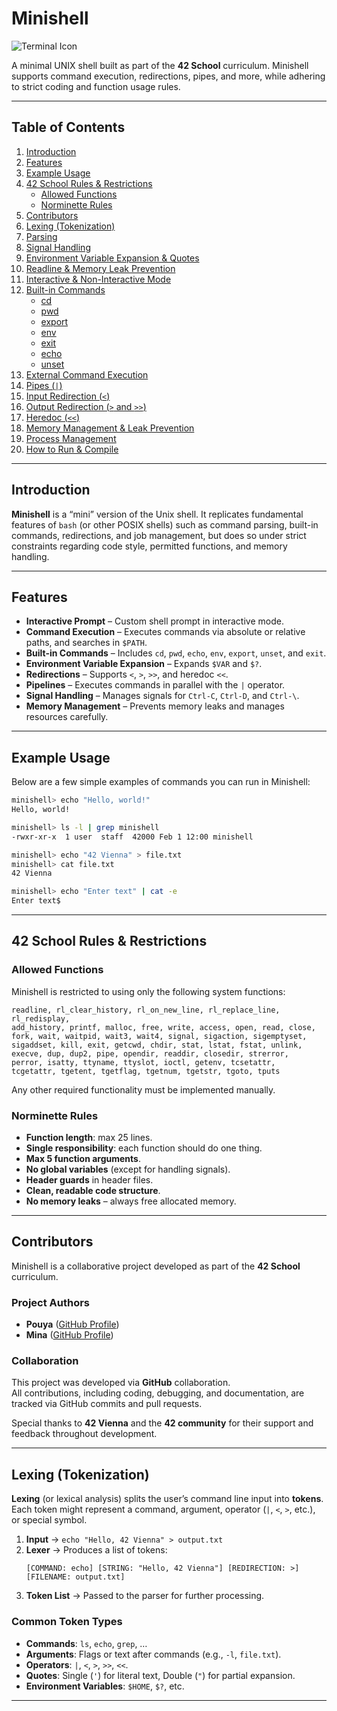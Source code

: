 # Minishell

![Terminal Icon](https://i.pinimg.com/736x/01/e5/f5/01e5f554c4a1f2fb13a039152a2e5b0b.jpg)

 
A minimal UNIX shell built as part of the **42 School** curriculum. Minishell supports command execution, redirections, pipes, and more, while adhering to strict coding and function usage rules.

---

## Table of Contents
1. [Introduction](#introduction)  
2. [Features](#features)  
3. [Example Usage](#example-usage)  
4. [42 School Rules & Restrictions](#42-school-rules--restrictions)  
   - [Allowed Functions](#allowed-functions)  
   - [Norminette Rules](#norminette-rules)  
5. [Contributors](#contributors)  
6. [Lexing (Tokenization)](#lexing-tokenization)  
7. [Parsing](#parsing)  
8. [Signal Handling](#signal-handling)  
9. [Environment Variable Expansion & Quotes](#environment-variable-expansion--quotes)  
10. [Readline & Memory Leak Prevention](#readline--memory-leak-prevention)  
11. [Interactive & Non-Interactive Mode](#interactive--non-interactive-mode)  
12. [Built-in Commands](#built-in-commands)  
    - [cd](#cd)  
    - [pwd](#pwd)  
    - [export](#export)  
    - [env](#env)  
    - [exit](#exit)  
    - [echo](#echo)  
    - [unset](#unset)  
13. [External Command Execution](#external-command-execution)  
14. [Pipes (`|`)](#pipes-)  
15. [Input Redirection (`<`)](#input-redirection-)  
16. [Output Redirection (`>` and `>>`)](#output-redirection--and-)  
17. [Heredoc (`<<`)](#heredoc-)  
18. [Memory Management & Leak Prevention](#memory-management--leak-prevention)  
19. [Process Management](#process-management)  
20. [How to Run & Compile](#how-to-run--compile)  

---

## Introduction
**Minishell** is a “mini” version of the Unix shell. It replicates fundamental features of `bash` (or other POSIX shells) such as command parsing, built-in commands, redirections, and job management, but does so under strict constraints regarding code style, permitted functions, and memory handling.

---

## Features
- **Interactive Prompt** – Custom shell prompt in interactive mode.  
- **Command Execution** – Executes commands via absolute or relative paths, and searches in `$PATH`.  
- **Built-in Commands** – Includes `cd`, `pwd`, `echo`, `env`, `export`, `unset`, and `exit`.  
- **Environment Variable Expansion** – Expands `$VAR` and `$?`.  
- **Redirections** – Supports `<`, `>`, `>>`, and heredoc `<<`.  
- **Pipelines** – Executes commands in parallel with the `|` operator.  
- **Signal Handling** – Manages signals for `Ctrl-C`, `Ctrl-D`, and `Ctrl-\`.  
- **Memory Management** – Prevents memory leaks and manages resources carefully.  

---

## Example Usage
Below are a few simple examples of commands you can run in Minishell:

```sh
minishell> echo "Hello, world!"
Hello, world!

minishell> ls -l | grep minishell
-rwxr-xr-x  1 user  staff  42000 Feb 1 12:00 minishell

minishell> echo "42 Vienna" > file.txt
minishell> cat file.txt
42 Vienna

minishell> echo "Enter text" | cat -e
Enter text$
```

---

## 42 School Rules & Restrictions

### Allowed Functions
Minishell is restricted to using only the following system functions:

```
readline, rl_clear_history, rl_on_new_line, rl_replace_line, rl_redisplay,
add_history, printf, malloc, free, write, access, open, read, close,
fork, wait, waitpid, wait3, wait4, signal, sigaction, sigemptyset,
sigaddset, kill, exit, getcwd, chdir, stat, lstat, fstat, unlink,
execve, dup, dup2, pipe, opendir, readdir, closedir, strerror,
perror, isatty, ttyname, ttyslot, ioctl, getenv, tcsetattr,
tcgetattr, tgetent, tgetflag, tgetnum, tgetstr, tgoto, tputs
```
Any other required functionality must be implemented manually.

### Norminette Rules
- **Function length**: max 25 lines.  
- **Single responsibility**: each function should do one thing.  
- **Max 5 function arguments**.  
- **No global variables** (except for handling signals).  
- **Header guards** in header files.  
- **Clean, readable code structure**.  
- **No memory leaks** – always free allocated memory.  

---

## Contributors
Minishell is a collaborative project developed as part of the **42 School** curriculum.

### Project Authors
- **Pouya** ([GitHub Profile](https://github.com/your-github))  
- **Mina** ([GitHub Profile](https://github.com/mina-houshmand))  

### Collaboration
This project was developed via **GitHub** collaboration.  
All contributions, including coding, debugging, and documentation, are tracked via GitHub commits and pull requests.


Special thanks to **42 Vienna** and the **42 community** for their support and feedback throughout development.

---

## Lexing (Tokenization)
**Lexing** (or lexical analysis) splits the user’s command line input into **tokens**. Each token might represent a command, argument, operator (`|`, `<`, `>`, etc.), or special symbol.

1. **Input** → `echo "Hello, 42 Vienna" > output.txt`  
2. **Lexer** → Produces a list of tokens:  
   ```
   [COMMAND: echo] [STRING: "Hello, 42 Vienna"] [REDIRECTION: >] [FILENAME: output.txt]
   ```
3. **Token List** → Passed to the parser for further processing.

### Common Token Types
- **Commands**: `ls`, `echo`, `grep`, …  
- **Arguments**: Flags or text after commands (e.g., `-l`, `file.txt`).  
- **Operators**: `|`, `<`, `>`, `>>`, `<<`.  
- **Quotes**: Single (`'`) for literal text, Double (`"`) for partial expansion.  
- **Environment Variables**: `$HOME`, `$?`, etc.  

---
